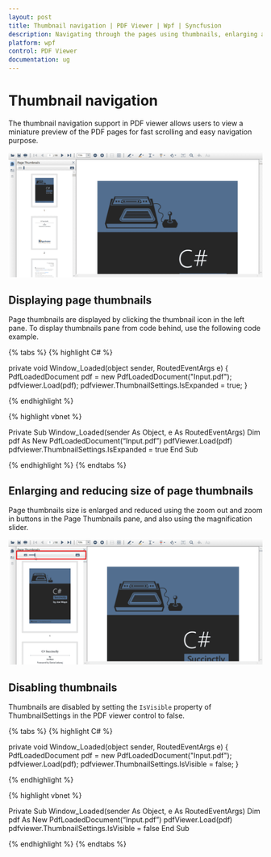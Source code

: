 ```yaml
---
layout: post
title: Thumbnail navigation | PDF Viewer | Wpf | Syncfusion
description: Navigating through the pages using thumbnails, enlarging and reducing page thumbnails, expanding and disabling.
platform: wpf
control: PDF Viewer
documentation: ug
---
```


# Thumbnail navigation

The thumbnail navigation support in PDF viewer allows users to view a miniature preview of the PDF pages for fast scrolling and easy navigation purpose.

![Thumbnail navigation](Thumbnail_images\Thumbnail-Navigation_1.png)

## Displaying page thumbnails

Page thumbnails are displayed by clicking the thumbnail icon in the left pane. To display thumbnails pane from code behind,  use the following code example.

{% tabs %}
{% highlight C# %}

private void Window_Loaded(object sender, RoutedEventArgs e)
{
	PdfLoadedDocument pdf = new PdfLoadedDocument("Input.pdf");
    pdfviewer.Load(pdf);
  	pdfviewer.ThumbnailSettings.IsExpanded = true;
}

{% endhighlight %}


{% highlight vbnet %}

Private Sub Window_Loaded(sender As Object, e As RoutedEventArgs)
    Dim pdf As New PdfLoadedDocument(“Input.pdf”)
    pdfViewer.Load(pdf)
	pdfviewer.ThumbnailSettings.IsExpanded = true
End Sub

{% endhighlight %}
{% endtabs %}

## Enlarging and reducing size of page thumbnails 

Page thumbnails size is enlarged and reduced using the zoom out and zoom in buttons in the Page Thumbnails pane, and also using the magnification slider. 

![Thumbnail navigation](Thumbnail_images\Thumbnail-Navigation_2.png)

## Disabling thumbnails 

Thumbnails are disabled by setting the `IsVisible` property of ThumbnailSettings in the PDF viewer control to false.

{% tabs %}
{% highlight C# %}

private void Window_Loaded(object sender, RoutedEventArgs e)
{
	PdfLoadedDocument pdf = new PdfLoadedDocument("Input.pdf");
    pdfviewer.Load(pdf);
  	pdfviewer.ThumbnailSettings.IsVisible = false;
}

{% endhighlight %}


{% highlight vbnet %}

Private Sub Window_Loaded(sender As Object, e As RoutedEventArgs)
    Dim pdf As New PdfLoadedDocument(“Input.pdf”)
    pdfViewer.Load(pdf)
	pdfviewer.ThumbnailSettings.IsVisible = false
End Sub

{% endhighlight %}
{% endtabs %}